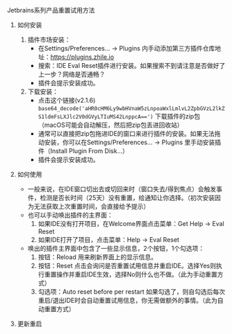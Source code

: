 Jetbrains系列产品重置试用方法
1. 如何安装
   1. 插件市场安装：
      * 在Settings/Preferences... -> Plugins 内手动添加第三方插件仓库地址：https://plugins.zhile.io  
      * 搜索：IDE Eval Reset插件进行安装。如果搜索不到请注意是否做好了上一步？网络是否通畅？  
      * 插件会提示安装成功。
   2. 下载安装：
      * 点击这个链接(v2.1.6) `base64_decode('aHR0cHM6Ly9wbHVnaW5zLnpoaWxlLmlvL2ZpbGVzL2lkZS1ldmFsLXJlc2V0dGVyLTIuMS42LnppcA==')` 下载插件的zip包（macOS可能会自动解压，然后把zip包丢进回收站）
      * 通常可以直接把zip包拖进IDE的窗口来进行插件的安装。如果无法拖动安装，你可以在Settings/Preferences... -> Plugins 里手动安装插件（Install Plugin From Disk...）
      * 插件会提示安装成功。
2. 如何使用
    * 一般来说，在IDE窗口切出去或切回来时（窗口失去/得到焦点）会触发事件，检测是否长时间（25天）没有重置，给通知让你选择。（初次安装因为无法获取上次重置时间，会直接给予提示）
    * 也可以手动唤出插件的主界面：
      1. 如果IDE没有打开项目，在Welcome界面点击菜单：Get Help -> Eval Reset
      2. 如果IDE打开了项目，点击菜单：Help -> Eval Reset
    * 唤出的插件主界面中包含了一些显示信息，2个按钮，1个勾选项：
      1. 按钮：Reload 用来刷新界面上的显示信息。
      2. 按钮：Reset 点击会询问是否重置试用信息并重启IDE。选择Yes则执行重置操作并重启IDE生效，选择No则什么也不做。（此为手动重置方式）
      3. 勾选项：Auto reset before per restart 如果勾选了，则自勾选后每次重启/退出IDE时会自动重置试用信息，你无需做额外的事情。（此为自动重置方式）

3. 更新重启
